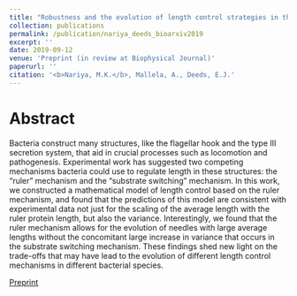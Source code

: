 ```yaml
---
title: "Robustness and the evolution of length control strategies in the type III secretion system and flagellar hook"
collection: publications
permalink: /publication/nariya_deeds_bioarxiv2019
excerpt: ''
date: 2019-09-12
venue: 'Preprint (in review at Biophysical Journal)'
paperurl: ''
citation: '<b>Nariya, M.K.</b>, Mallela, A., Deeds, E.J.'
---
```

# Abstract
Bacteria construct many structures, like the flagellar hook and the type III secretion system, that aid in crucial processes such as locomotion and pathogenesis. Experimental work has suggested two competing mechanisms bacteria could use to regulate length in these structures: the “ruler” mechanism and the “substrate switching” mechanism. In this work, we constructed a mathematical model of length control based on the ruler mechanism, and found that the predictions of this model are consistent with experimental data not just for the scaling of the average length with the ruler protein length, but also the variance. Interestingly, we found that the ruler mechanism allows for the evolution of needles with large average lengths without the concomitant large increase in variance that occurs in the substrate switching mechanism. These findings shed new light on the trade-offs that may have lead to the evolution of different length control mechanisms in different bacterial species.

[Preprint](http://mauliknariya.github.io/files/Nariya_Deeds_bioarxiv2019.pdf)
